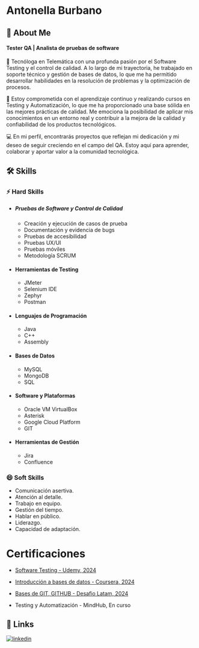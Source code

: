 
# Antonella Burbano

## 🚀 About Me

#### Tester QA | Analista de pruebas de software

👋 Tecnóloga en Telemática con una profunda pasión por el Software Testing y el control de calidad. A lo largo de mi trayectoria, he trabajado en soporte técnico y gestión de bases de datos, lo que me ha permitido desarrollar habilidades en la resolución de problemas y la optimización de procesos.

🌱 Estoy comprometida con el aprendizaje continuo y realizando cursos en Testing y Automatización, lo que me ha proporcionado una base sólida en las mejores prácticas de calidad. Me emociona la posibilidad de aplicar mis conocimientos en un entorno real y contribuir a la mejora de la calidad y confiabilidad de los productos tecnológicos.

💻 En mi perfil, encontrarás proyectos que reflejan mi dedicación y mi deseo de seguir creciendo en el campo del QA. Estoy aquí para aprender, colaborar y aportar valor a la comunidad tecnológica.
 
## 🛠 Skills

### ⚡ Hard Skills

- ##### Pruebas de Software y Control de Calidad
    - Creación y ejecución de casos de prueba
    - Documentación y evidencia de bugs
    - Pruebas de accesibilidad
    - Pruebas UX/UI
    - Pruebas móviles
    - Metodología SCRUM

- #### Herramientas de Testing
    - JMeter
    - Selenium IDE
    - Zephyr
    - Postman

- #### Lenguajes de Programación
    - Java
    - C++
    - Assembly

- #### Bases de Datos
    - MySQL
    - MongoDB
    - SQL

- #### Software y Plataformas
    - Oracle VM VirtualBox
    - Asterisk
    - Google Cloud Platform
    - GIT

- #### Herramientas de Gestión
    - Jira
    - Confluence

### 😄 Soft Skills
- Comunicación asertiva.
- Atención al detalle. 
- Trabajo en equipo.
- Gestión del tiempo.
- Hablar en público.
- Liderazgo.
- Capacidad de adaptación.
  
# Certificaciones

- [Software Testing - Udemy, 2024](https://udemy-certificate.s3.amazonaws.com/pdf/UC-7463f131-e578-46e9-a89d-8a626b05384d.pdf)

- [Introducción a bases de datos - Coursera, 2024](https://www.coursera.org/account/accomplishments/certificate/MSXAR8BUSGY2)

- [Bases de GIT, GITHUB - Desafio Latam, 2024](https://cursos.desafiolatam.com/certificates/syklqnjeui) 

- Testing y Automatización - MindHub, En curso


## 🔗 Links

[![linkedin](https://img.shields.io/badge/linkedin-0A66C2?style=for-the-badge&logo=linkedin&logoColor=white)](www.linkedin.com/in/antonella-burbano)

<!--
**AntonellaBurbano16/AntonellaBurbano16** is a ✨ _special_ ✨ repository because its `README.md` (this file) appears on your GitHub profile.

Here are some ideas to get you started:

- 🔭 I’m currently working on ...
- 🌱 I’m currently learning ...
- 👯 I’m looking to collaborate on ...
- 🤔 I’m looking for help with ...
- 💬 Ask me about ...
- 📫 How to reach me: ...
- 😄 Pronouns: ...
- ⚡ Fun fact: ...
-->


